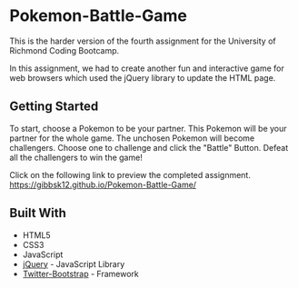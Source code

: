 # Pokemon-Battle-Game
This is the harder version of the fourth assignment for the University of Richmond Coding Bootcamp.

In this assignment, we had to create another fun and interactive game for web browsers which used the jQuery library to update the HTML page.

## Getting Started
To start, choose a Pokemon to be your partner. This Pokemon will be your partner for the whole game. The unchosen Pokemon will become challengers. Choose one to challenge and click the "Battle" Button. Defeat all the challengers to win the game! 

Click on the following link to preview the completed assignment.
https://gibbsk12.github.io/Pokemon-Battle-Game/

## Built With
* HTML5
* CSS3
* JavaScript 
* [jQuery](https://api.jquery.com/) - JavaScript Library
* [Twitter-Bootstrap](http://getbootstrap.com/) - Framework





